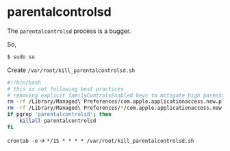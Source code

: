 # parentalcontrolsd

The `parentalcontrolsd` process is a bugger.

So,

```bash
$ sudo su
```

Create `/var/root/kill_parentalcontrolsd.sh`

```bash
#!/bin/bash
# this is not following best practices
# removing explicit familyControlsEnabled keys to mitigate high parentalcontrolsd cpu usage
rm -rf /Library/Managed\ Preferences/com.apple.applicationaccess.new.plist
rm -rf /Library/Managed\ Preferences/*/com.apple.applicationaccess.new.plist
if pgrep 'parentalcontrolsd'; then
    killall parentalcontrolsd
fi
```

`crontab -e` -> `*/15 * * * * /var/root/kill_parentalcontrolsd.sh`